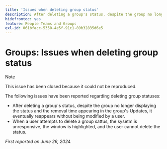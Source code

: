 ```yaml
---
title: 'Issues when deleting group status'
description: After deleting a group's status, despite the group no longer displaying the status and the removal time appearing in the group's Updates, it eventually reappears without being modified by a user.
hidefromtoc: yes
feature: People Teams and Groups
exl-id: 061bfacc-5350-4e5f-91c1-89b32835d6e5
---
```

# Groups: Issues when deleting group status

>[!NOTE]
>
>This issue has been closed because it could not be reproduced.

The following issues have been reported regarding deleting group statuses:

* After deleting a group's status, despite the group no longer displaying the status and the removal time appearing in the group's Updates, it eventually reappears without being modified by a user.
* When a user attempts to delete a group sattus, the sysetm is unresponsive, the window is highlighted, and the user cannot delete the status.

_First reported on June 26, 2024._
